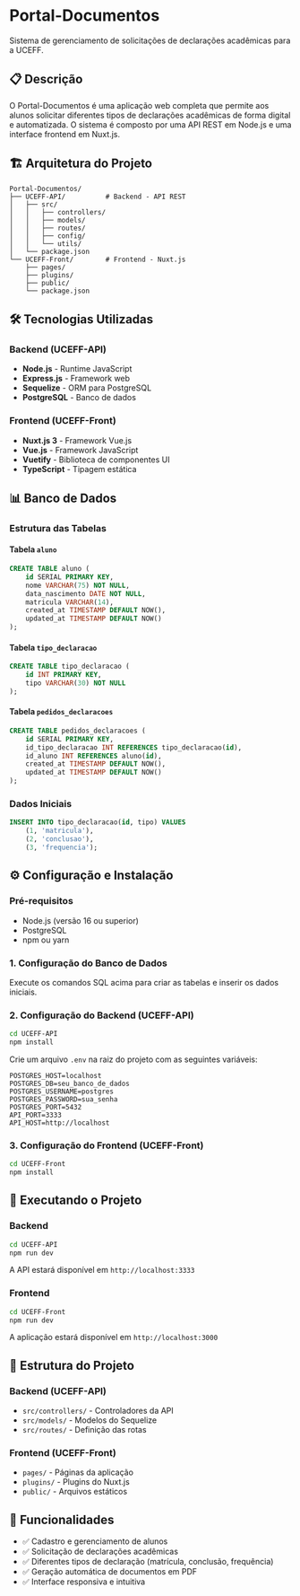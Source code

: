 # Portal-Documentos

Sistema de gerenciamento de solicitações de declarações acadêmicas para a UCEFF.

## 📋 Descrição

O Portal-Documentos é uma aplicação web completa que permite aos alunos solicitar diferentes tipos de declarações acadêmicas de forma digital e automatizada. O sistema é composto por uma API REST em Node.js e uma interface frontend em Nuxt.js.

## 🏗️ Arquitetura do Projeto

```
Portal-Documentos/
├── UCEFF-API/          # Backend - API REST
│   ├── src/
│   │   ├── controllers/
│   │   ├── models/
│   │   ├── routes/
│   │   ├── config/
│   │   └── utils/
│   └── package.json
└── UCEFF-Front/        # Frontend - Nuxt.js
    ├── pages/
    ├── plugins/
    ├── public/
    └── package.json
```

## 🛠️ Tecnologias Utilizadas

### Backend (UCEFF-API)
- **Node.js** - Runtime JavaScript
- **Express.js** - Framework web
- **Sequelize** - ORM para PostgreSQL
- **PostgreSQL** - Banco de dados

### Frontend (UCEFF-Front)
- **Nuxt.js 3** - Framework Vue.js
- **Vue.js** - Framework JavaScript
- **Vuetify** - Biblioteca de componentes UI
- **TypeScript** - Tipagem estática

## 📊 Banco de Dados

### Estrutura das Tabelas

#### Tabela `aluno`
```sql
CREATE TABLE aluno (
    id SERIAL PRIMARY KEY,
    nome VARCHAR(75) NOT NULL,
    data_nascimento DATE NOT NULL,
    matricula VARCHAR(14),
    created_at TIMESTAMP DEFAULT NOW(),
    updated_at TIMESTAMP DEFAULT NOW()
);
```

#### Tabela `tipo_declaracao`
```sql
CREATE TABLE tipo_declaracao (
    id INT PRIMARY KEY,
    tipo VARCHAR(30) NOT NULL
);
```

#### Tabela `pedidos_declaracoes`
```sql
CREATE TABLE pedidos_declaracoes (
    id SERIAL PRIMARY KEY,
    id_tipo_declaracao INT REFERENCES tipo_declaracao(id),
    id_aluno INT REFERENCES aluno(id),
    created_at TIMESTAMP DEFAULT NOW(),
    updated_at TIMESTAMP DEFAULT NOW()
);
```

### Dados Iniciais
```sql
INSERT INTO tipo_declaracao(id, tipo) VALUES 
    (1, 'matricula'),
    (2, 'conclusao'),
    (3, 'frequencia');
```

## ⚙️ Configuração e Instalação

### Pré-requisitos
- Node.js (versão 16 ou superior)
- PostgreSQL
- npm ou yarn

### 1. Configuração do Banco de Dados

Execute os comandos SQL acima para criar as tabelas e inserir os dados iniciais.

### 2. Configuração do Backend (UCEFF-API)

```bash
cd UCEFF-API
npm install
```

Crie um arquivo `.env` na raiz do projeto com as seguintes variáveis:

```env
POSTGRES_HOST=localhost
POSTGRES_DB=seu_banco_de_dados
POSTGRES_USERNAME=postgres
POSTGRES_PASSWORD=sua_senha
POSTGRES_PORT=5432
API_PORT=3333
API_HOST=http://localhost
```

### 3. Configuração do Frontend (UCEFF-Front)

```bash
cd UCEFF-Front
npm install
```

## 🚀 Executando o Projeto

### Backend
```bash
cd UCEFF-API
npm run dev
```
A API estará disponível em `http://localhost:3333`

### Frontend
```bash
cd UCEFF-Front
npm run dev
```
A aplicação estará disponível em `http://localhost:3000`

## 📁 Estrutura do Projeto

### Backend (UCEFF-API)
- `src/controllers/` - Controladores da API
- `src/models/` - Modelos do Sequelize
- `src/routes/` - Definição das rotas

### Frontend (UCEFF-Front)
- `pages/` - Páginas da aplicação
- `plugins/` - Plugins do Nuxt.js
- `public/` - Arquivos estáticos

## 🔧 Funcionalidades

- ✅ Cadastro e gerenciamento de alunos
- ✅ Solicitação de declarações acadêmicas
- ✅ Diferentes tipos de declaração (matrícula, conclusão, frequência)
- ✅ Geração automática de documentos em PDF
- ✅ Interface responsiva e intuitiva
